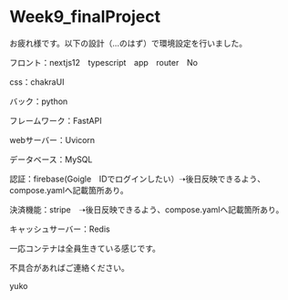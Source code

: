 # Week9_finalProject

お疲れ様です。以下の設計（…のはず）で環境設定を行いました。

フロント：nextjs12　typescript　app　router　No

css：chakraUI

バック：python

フレームワーク：FastAPI

webサーバー：Uvicorn

データベース：MySQL

認証：firebase(Goigle　IDでログインしたい）➝後日反映できるよう、compose.yamlへ記載箇所あり。

決済機能：stripe　➝後日反映できるよう、compose.yamlへ記載箇所あり。

キャッシュサーバー：Redis

一応コンテナは全員生きている感じです。

不具合があればご連絡ください。

yuko
